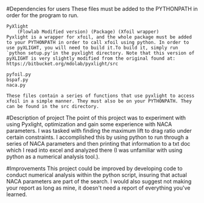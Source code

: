 #Dependencies for users 
	These files must be added to the PYTHONPATH in order for the program to run.

	PyXlight 
		(Flowlab Modified version) (Package) (Xfoil wrapper)
	Pyxlight is a wrapper for xfoil, and the whole package must be added to your PYTHONPATH in order to call xfoil using python. In order to use pyXLIGHT, you will need to build it.To build it, simply run `python setup.py'in the pyxlight directory. Note that this version of pyXLIGHT is very slightly modified from the original found at: https://bitbucket.org/mdolab/pyxlight/src

	pyfoil.py 
	bspaf.py
	naca.py
		
	These files contain a series of functions that use pyxlight to access xfoil in a simple manner. They must also be on your PYTHONPATH. They can be found in the src directory. 

#Description of project
	The point of this project was to experiment with using Pyxlight, optimization and gain some experience with NACA parameters. I was tasked with finding the maximum lift to drag ratio under certain constraints. I accomplished this by using python to run through a series of NACA parameters and then printing that information to a txt doc which I read into excel and analyzed there (I was unfamiliar with using python as a numerical analysis tool.). 

#Improvements
	This project could be improved by developing code to conduct numerical analysis within the python script, insuring that actual NACA parameters are part of the search. I would also suggest not making your report as long as mine, it doesn't need a report of everything you've learned. 





